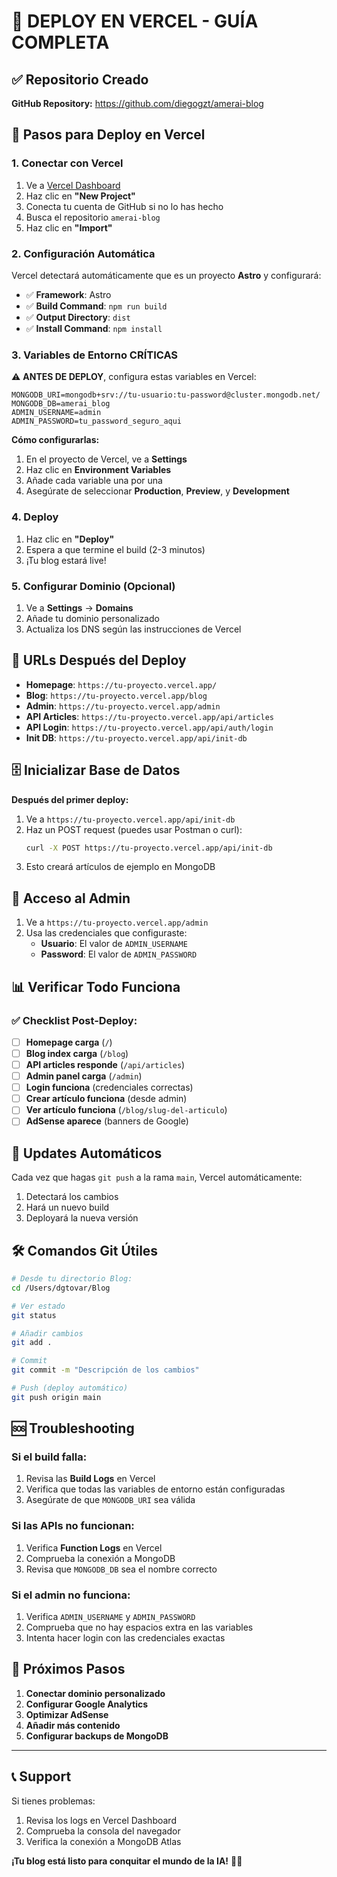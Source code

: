 # 🚀 DEPLOY EN VERCEL - GUÍA COMPLETA

## ✅ Repositorio Creado

**GitHub Repository:** https://github.com/diegogzt/amerai-blog

## 🚀 Pasos para Deploy en Vercel

### 1. **Conectar con Vercel**

1. Ve a [Vercel Dashboard](https://vercel.com/dashboard)
2. Haz clic en **"New Project"**
3. Conecta tu cuenta de GitHub si no lo has hecho
4. Busca el repositorio `amerai-blog`
5. Haz clic en **"Import"**

### 2. **Configuración Automática**

Vercel detectará automáticamente que es un proyecto **Astro** y configurará:

- ✅ **Framework**: Astro
- ✅ **Build Command**: `npm run build`
- ✅ **Output Directory**: `dist`
- ✅ **Install Command**: `npm install`

### 3. **Variables de Entorno CRÍTICAS**

⚠️ **ANTES DE DEPLOY**, configura estas variables en Vercel:

```env
MONGODB_URI=mongodb+srv://tu-usuario:tu-password@cluster.mongodb.net/
MONGODB_DB=amerai_blog
ADMIN_USERNAME=admin
ADMIN_PASSWORD=tu_password_seguro_aqui
```

**Cómo configurarlas:**

1. En el proyecto de Vercel, ve a **Settings**
2. Haz clic en **Environment Variables**
3. Añade cada variable una por una
4. Asegúrate de seleccionar **Production**, **Preview**, y **Development**

### 4. **Deploy**

1. Haz clic en **"Deploy"**
2. Espera a que termine el build (2-3 minutos)
3. ¡Tu blog estará live!

### 5. **Configurar Dominio (Opcional)**

1. Ve a **Settings** → **Domains**
2. Añade tu dominio personalizado
3. Actualiza los DNS según las instrucciones de Vercel

## 🔧 URLs Después del Deploy

- **Homepage**: `https://tu-proyecto.vercel.app/`
- **Blog**: `https://tu-proyecto.vercel.app/blog`
- **Admin**: `https://tu-proyecto.vercel.app/admin`
- **API Articles**: `https://tu-proyecto.vercel.app/api/articles`
- **API Login**: `https://tu-proyecto.vercel.app/api/auth/login`
- **Init DB**: `https://tu-proyecto.vercel.app/api/init-db`

## 🗄️ Inicializar Base de Datos

**Después del primer deploy:**

1. Ve a `https://tu-proyecto.vercel.app/api/init-db`
2. Haz un POST request (puedes usar Postman o curl):
   ```bash
   curl -X POST https://tu-proyecto.vercel.app/api/init-db
   ```
3. Esto creará artículos de ejemplo en MongoDB

## 👤 Acceso al Admin

1. Ve a `https://tu-proyecto.vercel.app/admin`
2. Usa las credenciales que configuraste:
   - **Usuario**: El valor de `ADMIN_USERNAME`
   - **Password**: El valor de `ADMIN_PASSWORD`

## 📊 Verificar Todo Funciona

### ✅ Checklist Post-Deploy:

- [ ] **Homepage carga** (`/`)
- [ ] **Blog index carga** (`/blog`)
- [ ] **API articles responde** (`/api/articles`)
- [ ] **Admin panel carga** (`/admin`)
- [ ] **Login funciona** (credenciales correctas)
- [ ] **Crear artículo funciona** (desde admin)
- [ ] **Ver artículo funciona** (`/blog/slug-del-articulo`)
- [ ] **AdSense aparece** (banners de Google)

## 🔄 Updates Automáticos

Cada vez que hagas `git push` a la rama `main`, Vercel automáticamente:

1. Detectará los cambios
2. Hará un nuevo build
3. Deployará la nueva versión

## 🛠️ Comandos Git Útiles

```bash
# Desde tu directorio Blog:
cd /Users/dgtovar/Blog

# Ver estado
git status

# Añadir cambios
git add .

# Commit
git commit -m "Descripción de los cambios"

# Push (deploy automático)
git push origin main
```

## 🆘 Troubleshooting

### Si el build falla:

1. Revisa las **Build Logs** en Vercel
2. Verifica que todas las variables de entorno están configuradas
3. Asegúrate de que `MONGODB_URI` sea válida

### Si las APIs no funcionan:

1. Verifica **Function Logs** en Vercel
2. Comprueba la conexión a MongoDB
3. Revisa que `MONGODB_DB` sea el nombre correcto

### Si el admin no funciona:

1. Verifica `ADMIN_USERNAME` y `ADMIN_PASSWORD`
2. Comprueba que no hay espacios extra en las variables
3. Intenta hacer login con las credenciales exactas

## 🎯 Próximos Pasos

1. **Conectar dominio personalizado**
2. **Configurar Google Analytics**
3. **Optimizar AdSense**
4. **Añadir más contenido**
5. **Configurar backups de MongoDB**

---

## 📞 Support

Si tienes problemas:

1. Revisa los logs en Vercel Dashboard
2. Comprueba la consola del navegador
3. Verifica la conexión a MongoDB Atlas

**¡Tu blog está listo para conquitar el mundo de la IA!** 🤖✨
